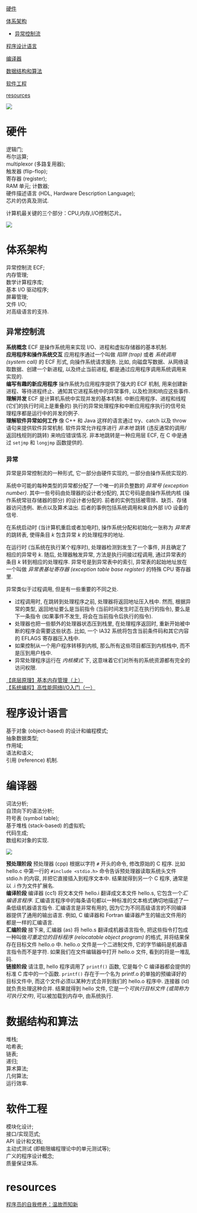 [硬件](#硬件)

[体系架构](#体系架构)
 - [异常控制流](#异常控制流)

[程序设计语言](#程序设计语言)

[编译器](#编译器)

[数据结构和算法](#数据结构和算法)

[软件工程](#软件工程)

[resources](#resources)

![](https://raw.githubusercontent.com/Xianzhan/resources/master/pictures/20180425152407.png)

# 硬件

逻辑门; <br>
布尔运算; <br>
multiplexor (多路复用器); <br>
触发器 (flip-flop); <br>
寄存器 (register); <br>
RAM 单元; 计数器; <br>
硬件描述语言 (HDL, Hardware Description Language); <br>
芯片的仿真及测试.<br>

计算机最关键的三个部分：CPU,内存,I/O控制芯片。

![](https://raw.githubusercontent.com/Xianzhan/resources/master/pictures/20180412105858.png)

# 体系架构

异常控制流 ECF;<br>
内存管理; <br>
数学计算程序库; <br>
基本 I/O 驱动程序; <br>
屏幕管理; <br>
文件 I/O; <br>
对高级语言的支持.<br>

## 异常控制流

**系统概念** ECF 是操作系统用来实现 I/O、进程和虚拟存储器的基本机制.<br>
**应用程序和操作系统交互** 应用程序通过一个叫做 *陷阱 (trap)* 或者 *系统调用 (system call)* 的 ECF 形式, 向操作系统请求服务. 比如, 向磁盘写数据、从网络读取数据、创建一个新进程, 以及终止当前进程, 都是通过应用程序调用系统调用来实现的.<br>
**编写有趣的新应用程序** 操作系统为应用程序提供了强大的 ECF 机制, 用来创建新进程、等待进程终止、通知其它进程系统中的异常事件, 以及检测和响应这些事件.<br>
**理解并发** ECF 是计算机系统中实现并发的基本机制. 中断应用程序、进程和线程 (它们的执行时间上是重叠的) 执行的异常处理程序和中断应用程序执行的信号处理程序都是运行中的并发的例子.<br>
**理解软件异常如何工作** 像 C++ 和 Java 这样的语言通过 try、catch 以及 throw 语句来提供软件异常机制. 软件异常允许程序进行 *非本地* 跳转 (违反通常的调用/返回栈规则的跳转) 来响应错误情况. 非本地跳转是一种应用层 ECF, 在 C 中是通过 `setjmp` 和 `longjmp` 函数提供的.

### 异常

异常是异常控制流的一种形式, 它一部分由硬件实现的, 一部分由操作系统实现的.

系统中可能的每种类型的异常都分配了一个唯一的非负整数的 *异常号 (exception number)*. 其中一些号码由处理器的设计者分配的, 其它号码是由操作系统内核 (操作系统常驻存储器的部分) 的设计者分配的. 前者的实例包括被零除、缺页、存储器访问违例、断点以及算术溢出. 后者的事例包括系统调用和来自外部 I/O 设备的信号.

在系统启动时 (当计算机重启或者加电时), 操作系统分配和初始化一张称为 *异常表* 的跳转表, 使得条目 *k* 包含异常 *k* 的处理程序的地址. 

在运行时 (当系统在执行某个程序时), 处理器检测到发生了一个事件, 并且确定了相应的异常号 *k*. 随后, 处理器触发异常, 方法是执行间接过程调用, 通过异常表的条目 *k* 转到相应的处理程序. 异常号是到异常表中的索引, 异常表的起始地址放在一个叫做 *异常表基址寄存器 (exception table base register)* 的特殊 CPU 寄存器里.

异常类似于过程调用, 但是有一些重要的不同之处.
- 过程调用时, 在跳转到处理程序之前, 处理器将返回地址压入栈中. 然而, 根据异常的类型, 返回地址要么是当前指令 (当前时间发生时正在执行的指令), 要么是下一条指令 (如果事件不发生, 将会在当前指令后执行的指令).
- 处理器也把一些额外的处理器状态压到栈里, 在处理程序返回时, 重新开始被中断的程序会需要这些状态. 比如, 一个 IA32 系统将包含当前条件码和其它内容的 EFLAGS 寄存器压入栈中.
- 如果控制从一个用户程序转移到内核, 那么所有这些项目都压到内核栈中, 而不是压到用户栈中.
- 异常处理程序运行在 *内核模式* 下, 这意味着它们对所有的系统资源都有完全的访问权限.

[【底层原理】基本内存管理（上）](https://mp.weixin.qq.com/s/MGEMmrCxTfi8K8spebsC_w)<br>
[【系统编程】高性能网络I/O入门（一）](https://mp.weixin.qq.com/s/IUlwCPvf8okbHsbfd1q2rA)

# 程序设计语言

基于对象 (object-based) 的设计和编程模式; <br>
抽象数据类型; <br>
作用域; <br>
语法和语义; <br>
引用 (reference) 机制.<br>

# 编译器

词法分析; <br>
自顶向下的语法分析; <br>
符号表 (symbol table); <br>
基于堆栈 (stack-based) 的虚拟机; <br>
代码生成; <br>
数组和对象的实现.<br>

![](https://raw.githubusercontent.com/Xianzhan/resources/master/pictures/20180503102918.png)

**预处理阶段** 预处理器 (cpp) 根据以字符 `#` 开头的命令, 修改原始的 C 程序. 比如 hello.c 中第一行的 `#include <stdio.h>` 命令告诉预处理器读取系统头文件 stdio.h 的内容, 并把它直接插入到程序文本中. 结果就得到另一个 C 程序, 通常是以 .i 作为文件扩展名.<br>
**编译阶段** 编译器 (cc1) 将文本文件 hello.i 翻译成文本文件 hello.s, 它包含一个*汇编语言程序*. 汇编语言程序中的每条语句都以一种标准的文本格式确切地描述了一条低级机器语言指令. 汇编语言是非常有用的, 因为它为不同高级语言的不同编译器提供了通用的输出语言. 例如, C 编译器和 Fortran 编译器产生的输出文件用的都是一样的汇编语言.<br>
**汇编阶段** 接下来, 汇编器 (as) 将 hello.s 翻译成机器语言指令, 把这些指令打包成一种叫做*可重定位的目标程序 (relocatable object program)* 的格式, 并将结果保存在目标文件 hello.o 中. hello.o 文件是一个二进制文件, 它的字节编码是机器语言指令而不是字符. 如果我们在文件编辑器中打开 hello.o 文件, 看到的将是一堆乱码.<br>
**链接阶段** 请注意, hello 程序调用了 `printf()` 函数, 它是每个 C 编译器都会提供的标准 C 库中的一个函数. `printf()` 存在于一个名为 printf.o 的单独的预编译好的目标文件中, 而这个文件必须以某种方式合并到我们的 hello.o 程序中. 连接器 (ld) 就负责处理这种合并. 结果就得到 hello 文件, 它是一个*可执行目标文件 (或简称为可执行文件)*, 可以被加载到内存中, 由系统执行.

# 数据结构和算法

堆栈; <br>
哈希表; <br>
链表; <br>
递归; <br>
算术算法; <br>
几何算法; <br>
运行效率.<br>

# 软件工程

模块化设计; <br>
接口/实现范式; <br>
API 设计和文档; <br>
主动式测试 (即极限编程理论中的单元测试等); <br>
广义的程序设计概念; <br>
质量保证体系.<br>

# resources

[程序员的自我修养：温故而知新](https://mp.weixin.qq.com/s/8rQKJxFaFDznrTRHmVNNQA)
